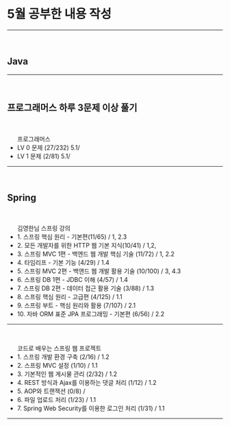 <h1> 5월 공부한 내용 작성 </h1>
<hr>
<br>

<h2> Java </h2>

<hr>
<br>

<h2> 프로그래머스 하루 3문제 이상 풀기 </h2><br>
<ul> 프로그래머스
 <li> LV 0 문제 (27/232) 5.1/ </li>
 <li> LV 1 문제 (2/81) 5.1/ </li>
</ul>
<hr>
<br>



<h2> Spring </h2><br>
<ul> 김영한님 스프링 강의
 <li> 1. 스프링 핵심 원리 - 기본편(11/65) / 1, 2.3 </li>
 <li> 2. 모든 개발자를 위한 HTTP 웹 기본 지식(10/41) / 1,2, </li>
 <li> 3. 스프링 MVC 1편 - 백엔드 웹 개발 핵심 기술 (11/72) / 1, 2.2</li>
 <li> 4. 타임리프 - 기본 기능 (4/29) / 1.4</li>
 <li> 5. 스프링 MVC 2편 - 백앤드 웹 개발 활용 기술 (10/100) / 3, 4.3</li>
 <li> 6. 스프링 DB 1편 - JDBC 이해 (4/57) / 1.4</li>
 <li> 7. 스프링 DB 2편 - 데이터 접근 활용 기술 (3/88) / 1.3</li>
 <li> 8. 스프링 핵심 원리 - 고급편 (4/125) / 1.1</li>
 <li> 9. 스프링 부트 - 핵심 원리와 활용 (7/107) / 2.1</li>
 <li> 10. 자바 ORM 표준 JPA 프로그래밍 - 기본편 (6/56) / 2.2</li>
</ul>
<hr>
<br>
<ul> 코드로 배우는 스프링 웹 프로젝트 
 <li> 1. 스프링 개발 환경 구축 (2/16) / 1.2</li>
 <li> 2. 스프링 MVC 설정 (1/10) / 1.1</li>
 <li> 3. 기본적인 웹 게시물 관리 (2/32) / 1.2</li>
 <li> 4. REST 방식과 Ajax를 이용하는 댓글 처리 (1/12) / 1.2</li>
 <li> 5. AOP와 트랜잭션 (0/8) / </li>
 <li> 6. 파일 업로드 처리 (1/23) / 1.1</li>
 <li> 7. Spring Web Security를 이용한 로그인 처리 (1/31) / 1.1</li>
</ul>
<hr>
<br>













